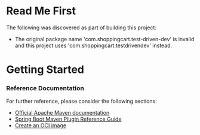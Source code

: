 # Read Me First
The following was discovered as part of building this project:

* The original package name 'com.shoppingcart.test-driven-dev' is invalid and this project uses 'com.shoppingcart.testdrivendev' instead.

# Getting Started

### Reference Documentation
For further reference, please consider the following sections:

* [Official Apache Maven documentation](https://maven.apache.org/guides/index.html)
* [Spring Boot Maven Plugin Reference Guide](https://docs.spring.io/spring-boot/docs/2.5.7/maven-plugin/reference/html/)
* [Create an OCI image](https://docs.spring.io/spring-boot/docs/2.5.7/maven-plugin/reference/html/#build-image)


